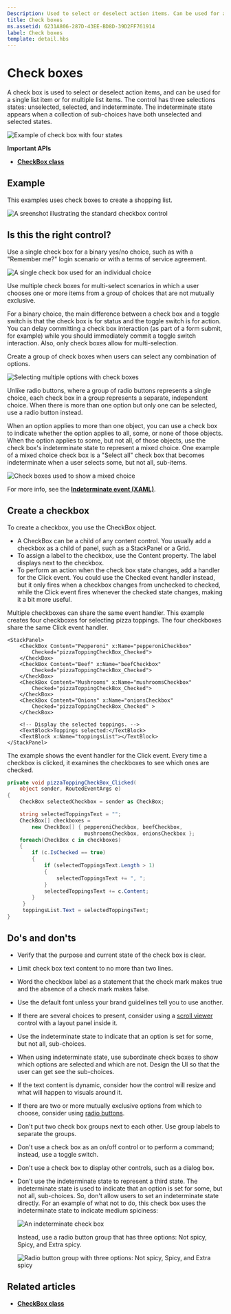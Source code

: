 ```yaml
---
Description: Used to select or deselect action items. Can be used for a single list item or for multiple list items.
title: Check boxes
ms.assetid: 6231A806-287D-43EE-BD8D-39D2FF761914
label: Check boxes
template: detail.hbs
---
```

# Check boxes

A check box is used to select or deselect action items, and can be used for a single list item or for multiple list items. The control has three selections states: unselected, selected, and indeterminate. The indeterminate state appears when a collection of sub-choices have both unselected and selected states.

![Example of check box with four states](images/checkboxstates.png)

<span class="sidebar_heading" style="font-weight: bold;">Important APIs</span>
-   [**CheckBox class**](https://msdn.microsoft.com/library/windows/apps/br209316) 

## Example

This examples uses check boxes to create a shopping list.

![A sreenshot illustrating the standard checkbox control](images/CheckBox_Standard.png)

## <a name="is-this-the-right-control"></a>Is this the right control?

Use a single check box for a binary yes/no choice, such as with a "Remember me?" login scenario or with a terms of service agreement.

![A single check box used for an individual choice](images/checkbox1.png)

Use multiple check boxes for multi-select scenarios in which a user chooses one or more items from a group of choices that are not mutually exclusive.

For a binary choice, the main difference between a check box and a toggle switch is that the check box is for status and the toggle switch is for action. You can delay committing a check box interaction (as part of a form submit, for example) while you should immediately commit a toggle switch interaction. Also, only check boxes allow for multi-selection.

Create a group of check boxes when users can select any combination of options.

![Selecting multiple options with check boxes](images/checkbox2.png)

Unlike radio buttons, where a group of radio buttons represents a single choice, each check box in a group represents a separate, independent choice. When there is more than one option but only one can be selected, use a radio button instead.

When an option applies to more than one object, you can use a check box to indicate whether the option applies to all, some, or none of those objects. When the option applies to some, but not all, of those objects, use the check box's indeterminate state to represent a mixed choice. One example of a mixed choice check box is a "Select all" check box that becomes indeterminate when a user selects some, but not all, sub-items.

![Check boxes used to show a mixed choice](images/checkbox3.png)

For more info, see the [**Indeterminate event (XAML)**](https://msdn.microsoft.com/library/windows/apps/br209797).

## Create a checkbox

To create a checkbox, you use the CheckBox object. 
-   A CheckBox can be a child of any content control. You usually add a checkbox as a child of panel, such as a StackPanel or a Grid. 
-   To assign a label to the checkbox, use the Content property. The label displays next to the checkbox. 
-   To perform an action when the check box state changes, add a handler for the Click event. You could use the Checked event handler instead, but it only fires when a checkbox changes from unchecked to checked, while the Click event fires whenever the checked state changes, making it a bit more useful. 

Multiple checkboxes can share the same event handler. 
This example creates four checkboxes for selecting pizza toppings. The four checkboxes share the same Click event handler. 



```XAML
<StackPanel>
    <CheckBox Content="Pepperoni" x:Name="pepperoniCheckbox" 
        Checked="pizzaToppingCheckBox_Checked">
    </CheckBox>
    <CheckBox Content="Beef" x:Name="beefCheckbox" 
        Checked="pizzaToppingCheckBox_Checked">
    </CheckBox>
    <CheckBox Content="Mushrooms" x:Name="mushroomsCheckbox"
        Checked="pizzaToppingCheckBox_Checked">
    </CheckBox>
    <CheckBox Content="Onions" x:Name="onionsCheckbox"
        Checked="pizzaToppingCheckBox_Checked" >
    </CheckBox>

    <!-- Display the selected toppings. -->
    <TextBlock>Toppings selected:</TextBlock>
    <TextBlock x:Name="toppingsList"></TextBlock>
</StackPanel>
```

The example shows the event handler for the Click event. Every time a checkbox is clicked, it examines the checkboxes to see which ones are checked.

```C#
private void pizzaToppingCheckBox_Clicked(
    object sender, RoutedEventArgs e)
{
    CheckBox selectedCheckbox = sender as CheckBox;

    string selectedToppingsText = "";
    CheckBox[] checkboxes = 
        new CheckBox[] { pepperoniCheckbox, beefCheckbox, 
                         mushroomsCheckbox, onionsCheckbox };
    foreach(CheckBox c in checkboxes)
    {
        if (c.IsChecked == true)
        {
            if (selectedToppingsText.Length > 1)
            {
                selectedToppingsText += ", ";
            }
            selectedToppingsText += c.Content;
        }
     }
     toppingsList.Text = selectedToppingsText;
}
```



## <a name="dos-and-donts"></a>Do's and don'ts 

-   Verify that the purpose and current state of the check box is clear.
-   Limit check box text content to no more than two lines.
-   Word the checkbox label as a statement that the check mark makes true and the absence of a check mark makes false.
-   Use the default font unless your brand guidelines tell you to use another.
-   If there are several choices to present, consider using a [scroll viewer](scroll-controls.md) control with a layout panel inside it.
-   Use the indeterminate state to indicate that an option is set for some, but not all, sub-choices.
-   When using indeterminate state, use subordinate check boxes to show which options are selected and which are not. Design the UI so that the user can get see the sub-choices.
-   If the text content is dynamic, consider how the control will resize and what will happen to visuals around it.
-   If there are two or more mutually exclusive options from which to choose, consider using [radio buttons](radio-button.md).
-   Don't put two check box groups next to each other. Use group labels to separate the groups.
-   Don't use a check box as an on/off control or to perform a command; instead, use a toggle switch.
-   Don't use a check box to display other controls, such as a dialog box.
-   Don't use the indeterminate state to represent a third state. The indeterminate state is used to indicate that an option is set for some, but not all, sub-choices. So, don't allow users to set an indeterminate state directly. For an example of what not to do, this check box uses the indeterminate state to indicate medium spiciness:

    ![An indeterminate check box](images/checkbox4_spicy.png)

    Instead, use a radio button group that has three options: Not spicy, Spicy, and Extra spicy.

    ![Radio button group with three options: Not spicy, Spicy, and Extra spicy](images/spicyoptions.png)


## Related articles

-   [**CheckBox class**](https://msdn.microsoft.com/library/windows/apps/br209316) 


<!--HONumber=Mar16_HO1-->
